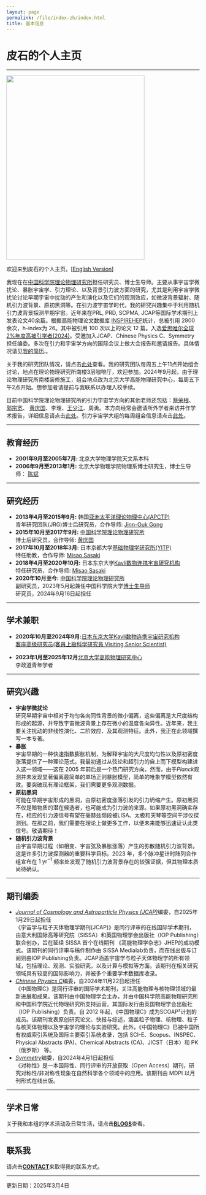 ```yaml
---
layout: page
permalink: /file/index-zh/index.html
title: 基本信息
---
```


# 皮石的个人主页

---

<img title="" src="/images/shipi.jpg" alt="" class="floatpic" width="360" height="480">

欢迎来到皮石的个人主页。[[English Version](/)]

我现在在[中国科学院理论物理研究所](https://itp.ac.cn)担任研究员、博士生导师。主要从事宇宙学微扰论、暴胀宇宙学、引力理论、以及背景引力波方面的研究，尤其是利用宇宙学微扰论讨论早期宇宙中扰动的产生和演化以及它们的观测效应，如微波背景辐射、随机引力波背景、原初黑洞等。在引力波宇宙学时代，我的研究兴趣集中于利用随机引力波背景探测早期宇宙。近年来在PRL, PRD, SCPMA, JCAP等国际学术期刊上发表论文40余篇。根据高能物理论文数据库 [INSPIREHEP](https://inspirehep.net/authors/1060905#with-citation-summary)统计，总被引用 2800 余次，h-index为 26。其中被引用 100 次以上的论文 12 篇。入选[爱思唯尔全球2%年度高被引学者(2024)](../pdf/2024certificate.pdf)。受邀加入JCAP、Chinese Physics C、Symmetry担任编委。多次在引力和宇宙学方向的国际会议上做大会报告和邀请报告。具体情况请见[我的简历](./pdf/CV.pdf).。

关于我的研究团队情况，请点击[此处](/file/group-zh/)查看。我的研究团队每周五上午11点开始组会讨论，地点在理论物理研究所南楼3层咖啡厅，欢迎参加。2024年9月起，由于理论物理研究所南楼装修施工，组会地点改为北京大学高能物理研究中心，每周五下午2点开始。想参加者请提前与我联系以办理入校手续。

目前中国科学院理论物理研究所的引力宇宙学方向的其他老师还包括：[蔡荣根](http://power.itp.ac.cn/~cairg/)、 [郭宗宽](http://gc.itp.ac.cn/)、 [黄庆国](http://cosmology.itp.ac.cn/)、李理、[王少江](https://wangshaojiang.com)、周勇。本方向经常会邀请所外学者来访并作学术报告，详细信息请点击[此处](http://gc.itp.ac.cn/events)。引力宇宙学大组的每周组会信息请点击[此处](https://code.itp.ac.cn/yww/seminar)。

---

## 教育经历

- **2001年9月至2005年7月:** 北京大学物理学院天文系本科
- **2006年9月至2013年1月:** 北京大学物理学院物理系博士研究生，博士生导师： [陈斌](https://itp.phy.pku.edu.cn/info/1067/1226.htm)

---

## 研究经历

- **2013年4月至2015年9月:** 韩国[亚洲太平洋理论物理中心(APCTP)](https://www.apctp.org/)<br>青年研究团队(JRG)博士后研究员，合作导师: [Jinn-Ouk Gong](https://pure.ewha.ac.kr/en/persons/jinn-ouk-gong)
- **2015年10月至2017年9月:** [中国科学院理论物理研究所](http://itp.ac.cn)<br>博士后研究员，合作导师: [黄庆国](http://cosmology.itp.ac.cn)
- **2017年10月至2018年3月:** 日本京都大学[基础物理学研究所(YITP)](https://www.yukawa.kyoto-u.ac.jp/)<br>特任助教，合作导师: [Misao Sasaki](http://www2.yukawa.kyoto-u.ac.jp/~misao.sasaki/)
- **2018年4月至2020年10月:** 日本东京大学[Kavli数物连携宇宙研究机构](https://ipmu.jp)<br>特任研究员，合作导师: [Misao Sasaki](http://www2.yukawa.kyoto-u.ac.jp/~misao.sasaki/)
- **2020年10月至今:** [中国科学院理论物理研究所](http://itp.ac.cn)<br>副研究员，2023年5月起兼任中国科学院大学[博士生导师](https://people.ucas.ac.cn/~spi)<br>研究员，2024年9月16日起担任

---

## 学术兼职

- **2020年10月至2024年9月:**[日本东京大学Kavli数物连携宇宙研究机构](https://ipmu.jp)<br>[客座高级研究员(客員上級科学研究員 Visiting Senior Scientist)](https://db.ipmu.jp/member/personal/5711ja.html)

- **2023年1月至2025年12月**[北京大学高能物理研究中心](https://rchep.pku.edu.cn/)<br>李政道青年学者

---

## 研究兴趣

- **宇宙学微扰论**<br>研究早期宇宙中相对于均匀各向同性背景的微小偏离，这些偏离是大尺度结构形成的起源，并导致宇宙微波背景上存在微小的温度各向异性。近年来，我主要关注扰动的非线性演化、二阶效应、及其观测特征。此外，我正在此领域撰写一本专著。
- **暴胀**<br>宇宙早期的一种快速指数膨胀机制，为解释宇宙的大尺度均匀性以及原初密度涨落提供了一种理论范式。我最初通过从弦论和超引力的自上而下模型构建进入这一领域——这在 2005 年前后是一个热门研究方向。然而，由于*Planck*观测并未发现显著偏离最简单的单场正则暴胀模型，简单的唯象学模型依然有效。要突破现有理论框架，我们需要更多观测数据。
- **原初黑洞**<br>可能在早期宇宙形成的黑洞，由原初密度涨落引发的引力坍缩产生。原初黑洞不仅是暗物质的潜在候选者，也可能成为引力波的来源。如果原初黑洞确实存在，相应的引力波信号有望在毫赫兹频段被LISA、太极和天琴等空间干涉仪探测到。在那之前，我们需要在理论上做更多工作，以便未来能够迅速证认此类信号。敬请期待！
- **随机引力波背景**<br>由宇宙早期过程（如相变、宇宙弦及暴胀涨落）产生的弥散随机引力波背景。这是许多引力波探测器的重要科学目标。2023 年，多个脉冲星计时阵列合作组宣布在 $1~\mathrm{yr}^{-1}$ 频率处发现了随机引力波背景存在的较强证据，但其物理本质尚待确认。

---

## 期刊编委

- [*Journal of Cosmology and Astroparticle Physics (JCAP)*](https://jcap.sissa.it/)编委，自2025年1月29日起担任<br>《宇宙学与粒子天体物理学期刊(JCAP)》是同行评审的在线国际学术期刊，由意大利国际高等研究院（SISSA）和英国物理学会出版社（IOP Publishing）联合创办，旨在延续 SISSA 首个在线期刊 《高能物理学杂志》JHEP的成功模式。该期刊的同行评审与稿件制作由 SISSA Medialab负责，而在线出版与订阅则由IOP Publishing负责。JCAP涵盖宇宙学与粒子天体物理学的所有领域，包括理论、观测、实验研究，以及计算与模拟等方面。该期刊在相关研究领域具有较高的国际影响力，并被多个重要学术数据库收录。
- [*Chinese Physics C*](http://cpc.ihep.ac.cn/)编委，自2024年11月22日起担任<br>《中国物理C》是同行评审的国际学术期刊，关注高能物理与核物理领域的最新进展和成果。该期刊由中国物理学会主办，并由中国科学院高能物理研究所和中国科学院近代物理研究所支持运营。其国际发行由英国物理学会出版社（IOP Publishing）负责。自 2012 年起，《中国物理C》成为SCOAP²计划的成员。该期刊发表原创研究论文、快报与综述，涵盖粒子物理、核物理、粒子与核天体物理以及宇宙学的理论与实验研究。此外，《中国物理C》已被中国所有权威索引系统及国际主要索引系统收录，包括 SCI-E、Scopus、INSPEC、Physical Abstracts (PA)、Chemical Abstracts (CA)、JICST（日本）和 PK（俄罗斯） 等。
- [*Symmetry*](https://www.mdpi.com/journal/symmetry)编委，自2024年4月1日起担任<br>《对称性》是一本国际性、同行评审的开放获取（Open Access）期刊，研究对称性/非对称性现象在自然科学各个领域中的应用。该期刊由 MDPI 以月刊形式在线出版。

---

## 学术日常

关于我和本组的学术活动及日常生活，请点击[**BLOGS**](./blogs/)查看。

---

## 联系我

请点击[**CONTACT**](./group/)来取得我的联系方式。

---

更新日期：2025年3月4日
